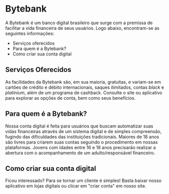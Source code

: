 # Bytebank #
A Bytebank é um banco digital brasileiro que surge com a premissa de facilitar a vida financeira de seus usuários. 
Logo abaixo, encontram-se as seguintes informações:
* Serviços oferecidos
* Para quem é a Bytebank?
* Como criar sua conta digital
## Serviços Oferecidos ##
As facilidades da Bytebank são, em sua maioria, gratuitas, e variam-se em cartões de crédito e débito internacionais, saques ilimitados, contas _black_ e _platinium_, além de um programa de cashback. Consulte o site ou aplicativo para explorar as opções de conta, bem como seus benefícios.
## Para quem é a Bytebank? ##
Nossa conta digital é feita para usuários que buscam automatizar suas vidas financeiras através de um sistema digital e de simples compreensão, fugindo das dificuldades das instituições tradicionais. Maiores de 18 anos são livres para criarem suas contas seguindo o procedimento em nossas plataformas. Jovens com idades entre 16 e 18 anos precisarão realizar a abertura com o acompanhamento de um adulto/responsável financeiro.
## Como criar sua conta digital ##
Ficou interessado? Para se tornar um cliente é simples! Basta baixar nosso aplicativo em lojas digitais ou clicar em "criar conta" em nosso site.
